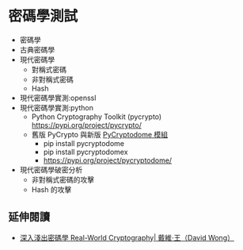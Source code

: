 # 密碼學測試
- 密碼學
- 古典密碼學
- 現代密碼學
  - 對稱式密碼
  - 非對稱式密碼
  - Hash 
- 現代密碼學實測:openssl
- 現代密碼學實測:python
  - Python Cryptography Toolkit (pycrypto) https://pypi.org/project/pycrypto/
  - 舊版 PyCrypto 與新版 [PyCryptodome 模組](https://github.com/Legrandin/pycryptodome)
    - pip install pycryptodome
    - pip install pycryptodomex
    - https://pypi.org/project/pycryptodome/
- 現代密碼學破密分析
  - 非對稱式密碼的攻擊
  - Hash 的攻擊

## 延伸閱讀
- [深入淺出密碼學 Real-World Cryptography| 戴維·王（David Wong）](https://www.tenlong.com.tw/products/9787115600349?list_name=srh)
